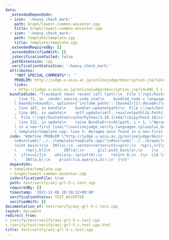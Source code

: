 ```yaml
---
data:
  _extendedDependsOn:
  - icon: ':heavy_check_mark:'
    path: Graph/lowest-common-ancestor.cpp
    title: Graph/lowest-common-ancestor.cpp
  - icon: ':heavy_check_mark:'
    path: template/template.cpp
    title: template/template.cpp
  _extendedRequiredBy: []
  _extendedVerifiedWith: []
  _isVerificationFailed: false
  _pathExtension: cpp
  _verificationStatusIcon: ':heavy_check_mark:'
  attributes:
    '*NOT_SPECIAL_COMMENTS*': ''
    PROBLEM: http://judge.u-aizu.ac.jp/onlinejudge/description.jsp?id=GRL_5_C
    links:
    - http://judge.u-aizu.ac.jp/onlinejudge/description.jsp?id=GRL_5_C
  bundledCode: "Traceback (most recent call last):\n  File \"/opt/hostedtoolcache/Python/3.10.1/x64/lib/python3.10/site-packages/onlinejudge_verify/documentation/build.py\"\
    , line 71, in _render_source_code_stat\n    bundled_code = language.bundle(stat.path,\
    \ basedir=basedir, options={'include_paths': [basedir]}).decode()\n  File \"/opt/hostedtoolcache/Python/3.10.1/x64/lib/python3.10/site-packages/onlinejudge_verify/languages/cplusplus.py\"\
    , line 187, in bundle\n    bundler.update(path)\n  File \"/opt/hostedtoolcache/Python/3.10.1/x64/lib/python3.10/site-packages/onlinejudge_verify/languages/cplusplus_bundle.py\"\
    , line 401, in update\n    self.update(self._resolve(pathlib.Path(included), included_from=path))\n\
    \  File \"/opt/hostedtoolcache/Python/3.10.1/x64/lib/python3.10/site-packages/onlinejudge_verify/languages/cplusplus_bundle.py\"\
    , line 312, in update\n    raise BundleErrorAt(path, i + 1, \"#pragma once found\
    \ in a non-first line\")\nonlinejudge_verify.languages.cplusplus_bundle.BundleErrorAt:\
    \ template/template.cpp: line 5: #pragma once found in a non-first line\n"
  code: "#define PROBLEM \"http://judge.u-aizu.ac.jp/onlinejudge/description.jsp?id=GRL_5_C\"\
    \n#include\"../../template/template.cpp\"\n#include\"../../Graph/lowest-common-ancestor.cpp\"\
    \nint main(){\n  INT(n);\n  vector<vector<int>>g(n);\n  rep(i,n){\n    INT(k);\n\
    \    rep(j,k){\n      INT(a);\n      g[i].push_back(a);\n    }\n  }\n  INT(q);\n\
    \  if(n==1){\n    while(q--)print(0);\n    return 0;\n  }\n  LCA lca(g);\n  while(q--){\n\
    \    INT(a,b);\n    print(lca.query(a,b));\n  }\n}"
  dependsOn:
  - template/template.cpp
  - Graph/lowest-common-ancestor.cpp
  isVerificationFile: true
  path: test/verify/aoj-grl-5-c.test.cpp
  requiredBy: []
  timestamp: '2021-12-06 20:10:12+00:00'
  verificationStatus: TEST_ACCEPTED
  verifiedWith: []
documentation_of: test/verify/aoj-grl-5-c.test.cpp
layout: document
redirect_from:
- /verify/test/verify/aoj-grl-5-c.test.cpp
- /verify/test/verify/aoj-grl-5-c.test.cpp.html
title: test/verify/aoj-grl-5-c.test.cpp
---
```

